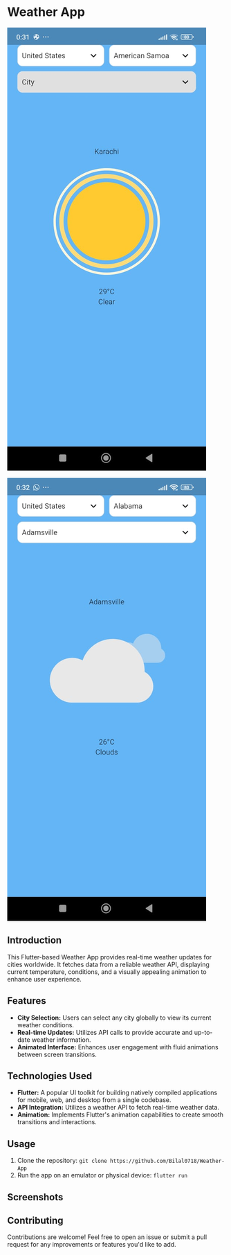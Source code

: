 # Weather App

<p><img src="./assets/Screenshots/Karachi.jpg" alt="Karachi' Weather"></p>
<p><img src="./assets/Screenshots/Adamsville.jpg" alt="Adamsville's Weather"></p>

## Introduction
This Flutter-based Weather App provides real-time weather updates for cities worldwide. It fetches data from a reliable weather API, displaying current temperature, conditions, and a visually appealing animation to enhance user experience.

## Features
- **City Selection:** Users can select any city globally to view its current weather conditions.
- **Real-time Updates:** Utilizes API calls to provide accurate and up-to-date weather information.
- **Animated Interface:** Enhances user engagement with fluid animations between screen transitions.

## Technologies Used
- **Flutter:** A popular UI toolkit for building natively compiled applications for mobile, web, and desktop from a single codebase.
- **API Integration:** Utilizes a weather API to fetch real-time weather data.
- **Animation:** Implements Flutter's animation capabilities to create smooth transitions and interactions.

## Usage
1. Clone the repository: `git clone https://github.com/Bilal0718/Weather-App`
2. Run the app on an emulator or physical device: `flutter run`

## Screenshots


## Contributing
Contributions are welcome! Feel free to open an issue or submit a pull request for any improvements or features you'd like to add.

